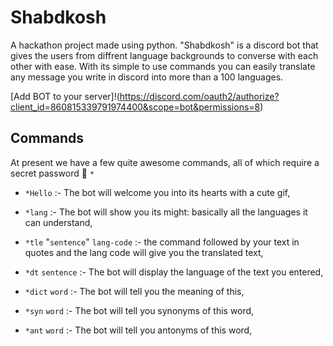 # Shabdkosh

A hackathon project made using python. "Shabdkosh" is a discord bot that gives the users from diffrent language backgrounds to converse with each other with ease. With its simple to use commands you can easily translate any message you write in discord into more than a 100 languages.

[Add BOT to your server]!(https://discord.com/oauth2/authorize?client_id=860815339791974400&scope=bot&permissions=8)

## Commands
At present we have a few quite awesome commands, all of which require a secret password 🤫 `*`

* `*Hello`  :- The bot will welcome you into its hearts with a cute gif,

* `*lang`   :- The bot will show you its might: basically all the languages it can understand,

* `*tle` "`sentence`" `lang-code` :- the command followed by your text in quotes and the lang code will give you the translated text,

* `*dt` `sentence`  :- The bot will display the language of the text you entered,

* `*dict` `word`  :- The bot will tell you the meaning of this,

* `*syn` `word`  :- The bot will tell you synonyms of this word,

* `*ant` `word`  :- The bot will tell you antonyms of this word,
